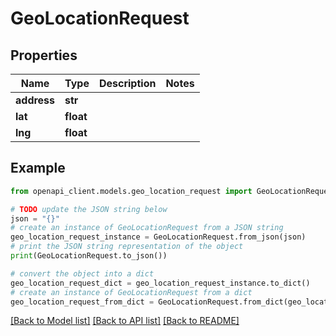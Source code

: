 # GeoLocationRequest


## Properties

Name | Type | Description | Notes
------------ | ------------- | ------------- | -------------
**address** | **str** |  | 
**lat** | **float** |  | 
**lng** | **float** |  | 

## Example

```python
from openapi_client.models.geo_location_request import GeoLocationRequest

# TODO update the JSON string below
json = "{}"
# create an instance of GeoLocationRequest from a JSON string
geo_location_request_instance = GeoLocationRequest.from_json(json)
# print the JSON string representation of the object
print(GeoLocationRequest.to_json())

# convert the object into a dict
geo_location_request_dict = geo_location_request_instance.to_dict()
# create an instance of GeoLocationRequest from a dict
geo_location_request_from_dict = GeoLocationRequest.from_dict(geo_location_request_dict)
```
[[Back to Model list]](../README.md#documentation-for-models) [[Back to API list]](../README.md#documentation-for-api-endpoints) [[Back to README]](../README.md)


